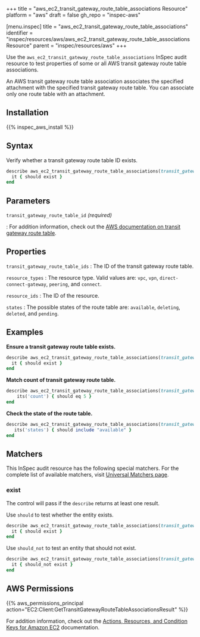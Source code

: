 +++
title = "aws_ec2_transit_gateway_route_table_associations Resource"
platform = "aws"
draft = false
gh_repo = "inspec-aws"

[menu.inspec]
title = "aws_ec2_transit_gateway_route_table_associations"
identifier = "inspec/resources/aws/aws_ec2_transit_gateway_route_table_associations Resource"
parent = "inspec/resources/aws"
+++

Use the `aws_ec2_transit_gateway_route_table_associations` InSpec audit resource to test properties of some or all AWS transit gateway route table associations.

An AWS transit gateway route table association associates the specified attachment with the specified transit gateway route table. You can associate only one route table with an attachment.

## Installation

{{% inspec_aws_install %}}

## Syntax

Verify whether a transit gateway route table ID exists.

```ruby
describe aws_ec2_transit_gateway_route_table_associations(transit_gateway_route_table_id: 'TRANSIT_GATEWAY_ROUTE_TABLE_ID') do
  it { should exist }
end
```

## Parameters

`transit_gateway_route_table_id` _(required)_

: For addition information, check out the [AWS documentation on transit gateway route table](https://docs.aws.amazon.com/AWSCloudFormation/latest/UserGuide/aws-resource-ec2-transitgatewayroutetableassociation.html).

## Properties

`transit_gateway_route_table_ids`
: The ID of the transit gateway route table.

`resource_types`
: The resource type. Valid values are: `vpc`, `vpn`, `direct-connect-gateway`, `peering`, and `connect`.

`resource_ids`
: The ID of the resource.

`states`
: The possible states of the route table are: `available`, `deleting`, `deleted`, and `pending`.

## Examples

**Ensure a transit gateway route table exists.**

```ruby
describe aws_ec2_transit_gateway_route_table_associations(transit_gateway_route_table_id: 'TRANSIT_GATEWAY_ROUTE_TABLE_ID') do
  it { should exist }
end
```

**Match count of transit gateway route table.**

```ruby
describe aws_ec2_transit_gateway_route_table_associations(transit_gateway_route_table_id: 'TRANSIT_GATEWAY_ROUTE_TABLE_ID') do
    its('count') { should eq 5 }
end
```

**Check the state of the route table.**

```ruby
describe aws_ec2_transit_gateway_route_table_associations(transit_gateway_route_table_id: 'TRANSIT_GATEWAY_ROUTE_TABLE_ID') do
   its('states') { should include "available" }
end
```

## Matchers

This InSpec audit resource has the following special matchers. For the complete list of available matchers, visit [Universal Matchers page](https://www.inspec.io/docs/reference/matchers/).

### exist

The control will pass if the `describe` returns at least one result.

Use `should` to test whether the entity exists.

```ruby
describe aws_ec2_transit_gateway_route_table_associations(transit_gateway_route_table_id: 'TRANSIT_GATEWAY_ROUTE_TABLE_ID') do
  it { should exist }
end
```

Use `should_not` to test an entity that should not exist.

```ruby
describe aws_ec2_transit_gateway_route_table_associations(transit_gateway_route_table_id: 'TRANSIT_GATEWAY_ROUTE_TABLE_ID') do
  it { should_not exist }
end
```

## AWS Permissions

{{% aws_permissions_principal action="EC2:Client:GetTransitGatewayRouteTableAssociationsResult" %}}

For addition information, check out the [Actions, Resources, and Condition Keys for Amazon EC2](https://docs.aws.amazon.com/IAM/latest/UserGuide/list_amazonec2.html) documentation.
